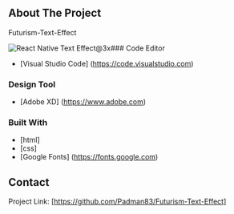 ## About The Project
Futurism-Text-Effect

![React Native Text Effect@3x](https://user-images.githubusercontent.com/45048950/66937337-dcecfc00-f071-11e9-9f8d-cf8e878ac760.png)### Code Editor

* [Visual Studio Code] (https://code.visualstudio.com)

### Design Tool
* [Adobe XD] (https://www.adobe.com)

### Built With
* [html]
* [css]
* [Google Fonts] (https://fonts.google.com)

## Contact

Project Link: [https://github.com/Padman83/Futurism-Text-Effect]
